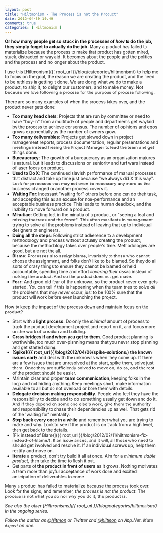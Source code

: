 ```yaml
---
layout: post
title: "Hiltmonism - The Process is not the Product"
date: 2013-04-29 19:49
comments: true
categories: [ Hiltmonism ]
---
```


**Or how many people get so stuck in the processes of *how* to do the job, they simply forget to actually do the job.** Many a product has failed to materialize because the process to make that product has gotten mired, stuck, distracted or waylaid. It becomes about the people and the politics and the process and no longer about the product.

I use this [Hiltmonism]({{ root_url }}/blog/categories/hiltmonism/) to help me to focus on the goal, the reason we are creating the product, and the need to be ruthless in getting it done. We are doing what we do to make a product, to ship it, to delight our customers, and to make money. Not because we love following a process for the purpose of process following.

There are so many examples of when the process takes over, and the product never gets done:

- **Too many head chefs**: Projects that are run by committee or need to have "buy-in" from a multitude of people and departments get waylaid by the process to achieve consensus. The number of opinions and egos grows exponentially as the number of owners grow.
- **Too many deliverables**: Projects get slowed down in project management reports, process documentation, regular presentations and meetings instead freeing the Project Manager to lead the team and get things done.
- **Bureaucracy**: The growth of a bureaucracy as an organization matures is natural, but it leads to discussions on seniority and turf wars instead of laser focus on product.
- **Used to Do X**: The continued slavish performance of manual processes that distract and take up time just because "we always did X this way". Look for processes that may not even be necessary any more as the business changed or another process covers it. 
- **Waiting For**: Incessant "waiting for" others before one can do their task, and accepting this as an excuse for non-performance and an acceptable business practice. This leads to human deadlock, and the inability to move forward on a product.
- **Minutiae**: Getting lost in the minutia of a product, or "seeing a leaf and missing the trees and the forest". This often manifests in management trying to solve all the problems instead of leaving that up to individual designers or engineers.
- **Doing all the steps**: Following strict adherence to a development methodology and process without actually creating the product, because the methodology takes over people's time. Methodologies are good, but are not the all.
- **Blame**: Processes also assign blame, invariably to those who cannot  choose the assignment, and folks don't like to be blamed. So they do all sorts of crazy things to ensure they cannot be blamed or held accountable, spending time and effort *covering their asses* instead of making the product. And so the product does not get made.
- **Fear**: And good old fear of the unknown, so the product never even gets started. You can tell if this is happening when the team tries to solve *all* the problems that may *never* occur, just to be 100% sure that the product will work before even launching the project.

How to keep the impact of the process down and maintain focus on the product?

- Start with a **light process**. Do only the *minimal* amount of process to track the product development project and report on it, and focus more on the work of creation and building.
- **Cross bridges if and when you get to them**. Good product planning is worthwhile, too much over-planning means that you never stop planning and get started doing.
- **[Spike]({{ root_url }}/blog/2012/04/06/spike-solutions/) the known issues early** and deal with the unknowns when they come up. If there are a few issues that are unresolved at the start, spike them, solve just them. Once they are sufficiently solved to move on, do so, and the rest of the product should be easier.
- Maintain clear and proper **team communication**, keeping folks in the loop and not hiding anything. Keep meetings short, make information available to all but do not overload or bore them with details.
- **Delegate decision making responsibility**. People who feel they have the responsibility to decide and to do something usually get down and do it. And if they depend on some one else's work, give them the authority and responsibility to chase their dependencies up as well. That gets rid of the 'waiting for' mentality.
- **Step back every once in a while** and remember what you are trying to make and why. Look to see if the product is on track from a high level, then get back to the details.
- [Fix instead of Blame]({{ root_url }}/blog/2012/02/11/hiltmonism-fix-instead-of-blame/). If an issue arises, and it will, all those who need to should get involved and resolve it. If an individual screws up, help them rectify and move on.
- **Iterate** a product, don't try build it all at once. Aim for a *minimum viable product*, then take the time to flesh it out.
- Get parts of **the product in front of users** as it grows. Nothing motivates a team more than joyful acceptance of work done and excited anticipation of deliverables to come.

Many a product has failed to materialize because the process took over. Look for the signs, and remember, *the process is not the product*. The process is not what you do nor why you do it, the product is.

*See also the other [Hiltmonisms]({{ root_url }}/blog/categories/hiltmonism/) in the ongoing series.*

*Follow the author as [@hiltmon](https://twitter.com/hiltmon) on Twitter and [@hiltmon](http://alpha.app.net/hiltmon) on App.Net. Mute `#xpost` on one.*